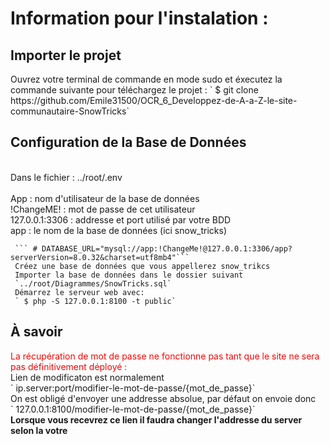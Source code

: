  # Information pour l'instalation :
 ## Importer le projet
  <p>
    Ouvrez votre terminal de commande en mode sudo et éxecutez la commande suivante pour téléchargez le projet :
    ` $ git clone https://github.com/Emile31500/OCR_6_Developpez-de-A-a-Z-le-site-communautaire-SnowTricks`
  </p>
 
 ## Configuration de la Base de Données
 
   <p>
     <br>Dans le fichier : ../root/.env</br></br>
     App : nom d'utilisateur de la base de données</br>
     !ChangeME! : mot de passe de cet utilisateur</br>
     127.0.0.1:3306 : addresse et port utilisé par votre BDD</br>
     app : le nom de la base de données (ici snow_tricks)</br>

     ``` # DATABASE_URL="mysql://app:!ChangeMe!@127.0.0.1:3306/app?serverVersion=8.0.32&charset=utf8mb4"```
     Créez une base de données que vous appellerez snow_trikcs
     Importer la base de données dans le dossier suivant 
     `../root/Diagrammes/SnowTricks.sql`
     Démarrez le serveur web avec:
     ` $ php -S 127.0.0.1:8100 -t public`
   </p>
   
 ## À savoir 
 
  <p>
    <span style="color: red;">La récupération de mot de passe ne fonctionne pas tant que le site ne sera pas définitivement déployé : </span>
    <br>Lien de modificaton est normalement</br>
    ` ip.server:port/modifier-le-mot-de-passe/{mot_de_passe}`
    </br>
    On est obligé d'envoyer une addresse absolue, par défaut on envoie donc</br>
    ` 127.0.0.1:8100/modifier-le-mot-de-passe/{mot_de_passe}` 
    </br>
    <b>Lorsque vous recevrez ce lien il faudra changer l'addresse du server selon la votre</b>
  </p>
